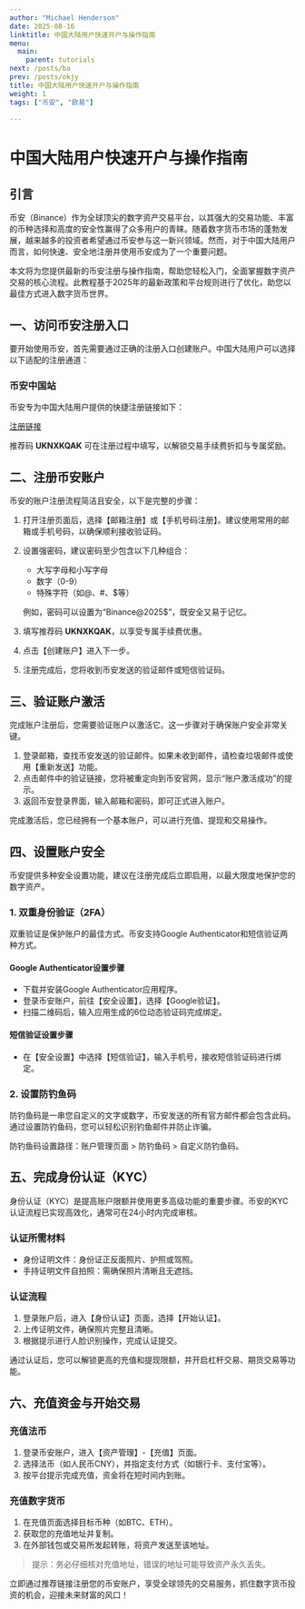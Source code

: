 ```yaml
---
author: "Michael Henderson"
date: 2025-08-16
linktitle: 中国大陆用户快速开户与操作指南
menu:
  main:
    parent: tutorials
next: /posts/ba
prev: /posts/okjy
title: 中国大陆用户快速开户与操作指南
weight: 1
tags: ["币安", "欧易"]

---
```

# 中国大陆用户快速开户与操作指南

## 引言
币安（Binance）作为全球顶尖的数字资产交易平台，以其强大的交易功能、丰富的币种选择和高度的安全性赢得了众多用户的青睐。随着数字货币市场的蓬勃发展，越来越多的投资者希望通过币安参与这一新兴领域。然而，对于中国大陆用户而言，如何快速、安全地注册并使用币安成为了一个重要问题。

本文将为您提供最新的币安注册与操作指南，帮助您轻松入门，全面掌握数字资产交易的核心流程。此教程基于2025年的最新政策和平台规则进行了优化，助您以最佳方式进入数字货币世界。

## 一、访问币安注册入口
要开始使用币安，首先需要通过正确的注册入口创建账户。中国大陆用户可以选择以下适配的注册通道：

### 币安中国站
币安专为中国大陆用户提供的快捷注册链接如下：

[注册链接](https://www.binance.com/join?ref=UKNXKQAK)

推荐码 **UKNXKQAK** 可在注册过程中填写，以解锁交易手续费折扣与专属奖励。

## 二、注册币安账户
币安的账户注册流程简洁且安全，以下是完整的步骤：

1. 打开注册页面后，选择【邮箱注册】或【手机号码注册】。建议使用常用的邮箱或手机号码，以确保顺利接收验证码。
2. 设置强密码，建议密码至少包含以下几种组合：
   - 大写字母和小写字母
   - 数字（0-9）
   - 特殊字符（如@、#、$等）

   例如，密码可以设置为“Binance@2025$”，既安全又易于记忆。
3. 填写推荐码 **UKNXKQAK**，以享受专属手续费优惠。
4. 点击【创建账户】进入下一步。
5. 注册完成后，您将收到币安发送的验证邮件或短信验证码。

## 三、验证账户激活
完成账户注册后，您需要验证账户以激活它。这一步骤对于确保账户安全非常关键。

1. 登录邮箱，查找币安发送的验证邮件。如果未收到邮件，请检查垃圾邮件或使用【重新发送】功能。
2. 点击邮件中的验证链接，您将被重定向到币安官网，显示“账户激活成功”的提示。
3. 返回币安登录界面，输入邮箱和密码，即可正式进入账户。

完成激活后，您已经拥有一个基本账户，可以进行充值、提现和交易操作。

## 四、设置账户安全
币安提供多种安全设置功能，建议在注册完成后立即启用，以最大限度地保护您的数字资产。

### 1. 双重身份验证（2FA）
双重验证是保护账户的最佳方式。币安支持Google Authenticator和短信验证两种方式。

#### Google Authenticator设置步骤
- 下载并安装Google Authenticator应用程序。
- 登录币安账户，前往【安全设置】，选择【Google验证】。
- 扫描二维码后，输入应用生成的6位动态验证码完成绑定。

#### 短信验证设置步骤
- 在【安全设置】中选择【短信验证】，输入手机号，接收短信验证码进行绑定。

### 2. 设置防钓鱼码
防钓鱼码是一串您自定义的文字或数字，币安发送的所有官方邮件都会包含此码。通过设置防钓鱼码，您可以轻松识别钓鱼邮件并防止诈骗。

防钓鱼码设置路径：账户管理页面 > 防钓鱼码 > 自定义防钓鱼码。

## 五、完成身份认证（KYC）
身份认证（KYC）是提高账户限额并使用更多高级功能的重要步骤。币安的KYC认证流程已实现高效化，通常可在24小时内完成审核。

### 认证所需材料
- 身份证明文件：身份证正反面照片、护照或驾照。
- 手持证明文件自拍照：需确保照片清晰且无遮挡。

### 认证流程
1. 登录账户后，进入【身份认证】页面，选择【开始认证】。
2. 上传证明文件，确保照片完整且清晰。
3. 根据提示进行人脸识别操作，完成认证提交。

通过认证后，您可以解锁更高的充值和提现限额，并开启杠杆交易、期货交易等功能。

## 六、充值资金与开始交易
### 充值法币
1. 登录币安账户，进入【资产管理】-【充值】页面。
2. 选择法币（如人民币CNY），并指定支付方式（如银行卡、支付宝等）。
3. 按平台提示完成充值，资金将在短时间内到账。

### 充值数字货币
1. 在充值页面选择目标币种（如BTC、ETH）。
2. 获取您的充值地址并复制。
3. 在外部钱包或交易所发起转账，将资产发送至该地址。

> 提示：务必仔细核对充值地址，错误的地址可能导致资产永久丢失。

立即通过推荐链接注册您的币安账户，享受全球领先的交易服务，抓住数字货币投资的机会，迎接未来财富的风口！